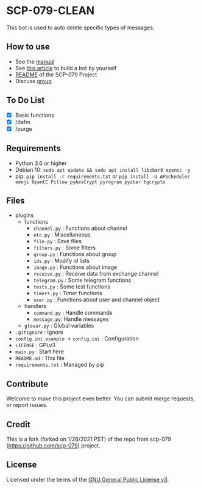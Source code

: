 # SCP-079-CLEAN

This bot is used to auto delete specific types of messages.

## How to use

- See the [manual](https://telegra.ph/SCP-079-CLEAN-12-04)
- See [this article](https://scp-079.org/clean/) to build a bot by yourself
- [README](https://github.com/scp-079/scp-079-readme) of the SCP-079 Project
- Discuss [group](https://t.me/SCP_079_CHAT)

## To Do List

- [x] Basic functions
- [x] /dafm
- [x] /purge

## Requirements

- Python 3.6 or higher
- Debian 10: `sudo apt update && sudo apt install libzbar0 opencc -y`
- pip: `pip install -r requirements.txt` or `pip install -U APScheduler emoji OpenCC Pillow pyAesCrypt pyrogram pyzbar tgcrypto`

## Files

- plugins
    - functions
        - `channel.py` : Functions about channel
        - `etc.py` : Miscellaneous
        - `file.py` : Save files
        - `filters.py` : Some filters
        - `group.py` : Functions about group
        - `ids.py` : Modify id lists
        - `image.py` : Functions about image
        - `receive.py` : Receive data from exchange channel
        - `telegram.py` : Some telegram functions
        - `tests.py` : Some test functions
        - `timers.py` : Timer functions
        - `user.py` : Functions about user and channel object
    - handlers
        - `command.py` : Handle commands
        - `message.py`: Handle messages
    - `glovar.py` : Global variables
- `.gitignore` : Ignore
- `config.ini.example` -> `config.ini` : Configuration
- `LICENSE` : GPLv3
- `main.py` : Start here
- `README.md` : This file
- `requirements.txt` : Managed by pip

## Contribute

Welcome to make this project even better. You can submit merge requests, or report issues.

## Credit

This is a fork (forked on 1/26/2021 PST) of the repo from scp-079 (https://github.com/scp-079) project.


## License

Licensed under the terms of the [GNU General Public License v3](LICENSE).
